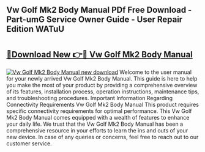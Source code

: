 ## Vw Golf Mk2 Body Manual PDf Free Download - Part-umG Service Owner Guide - User Repair Edition WATuU

# <h2><a href="http://bc48272.oget.top/?id=Vw+Golf+Mk2+Body+Manual">🔗Download New 👉🔴 Vw Golf Mk2 Body Manual</a></h2>

[![Vw Golf Mk2 Body Manual new download](https://i.imgur.com/5g1atiW.png)](http://bc48272.oget.top/?id=Vw+Golf+Mk2+Body+Manual)
Welcome to the user manual for your newly arrived Vw Golf Mk2 Body Manual. This guide is here to help you make the most of your product by providing a comprehensive overview of its features, installation process, operation instructions, maintenance tips, and troubleshooting procedures. Important Information Regarding Connectivity Requirements Vw Golf Mk2 Body Manual This product requires specific connectivity requirements for optimal performance. This Vw Golf Mk2 Body Manual comes equipped with a wealth of features to enhance your daily life. We trust that the Vw Golf Mk2 Body Manual has been a comprehensive resource in your efforts to learn the ins and outs of your new device. In case of any queries or concerns, feel free to reach out to our customer service.
